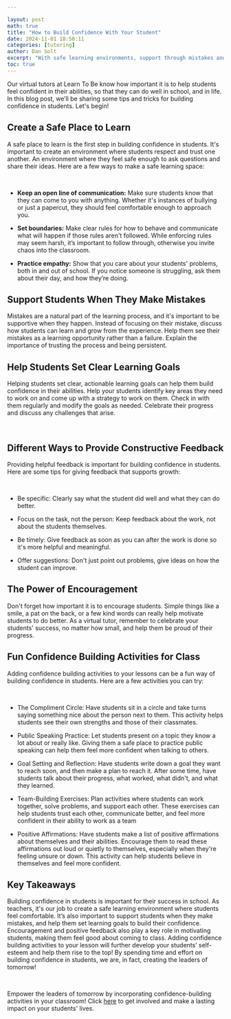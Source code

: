 ```yaml
---

layout: post
math: true
title: "How to Build Confidence With Your Student"
date: 2024-11-01 18:50:11
categories: [tutoring]
author: Dan Solt
excerpt: "With safe learning environments, support through mistakes and constructive feedback, we can help students build their self-esteem and reach their potential."
toc: true
---
```


Our virtual tutors at Learn To Be know how important it is to help students feel confident in their abilities, so that they can do well in school, and in life. In this blog post, we’ll be sharing some tips and tricks for building confidence in students. Let's begin!‍


## Create a Safe Place to Learn

A safe place to learn is the first step in building confidence in students. It's important to create an environment where students respect and trust one another. An environment where they feel safe enough to ask questions and share their ideas. Here are a few ways to make a safe learning space:

‍

- **Keep an open line of communication:** Make sure students know that they can come to you with anything. Whether it's instances of bullying or just a papercut, they should feel comfortable enough to approach you.

- **Set boundaries:** Make clear rules for how to behave and communicate what will happen if those rules aren't followed. While enforcing rules may seem harsh, it’s important to follow through, otherwise you invite chaos into the classroom.

- **Practice empathy:** Show that you care about your students' problems, both in and out of school. If you notice someone is struggling, ask them about their day, and how they’re doing.


## Support Students When They Make Mistakes

Mistakes are a natural part of the learning process, and it's important to be supportive when they happen. Instead of focusing on their mistake, discuss how students can learn and grow from the experience. Help them see their mistakes as a learning opportunity rather than a failure. Explain the importance of trusting the process and being persistent.‍


## Help Students Set Clear Learning Goals

Helping students set clear, actionable learning goals can help them build confidence in their abilities. Help your students identify key areas they need to work on and come up with a strategy to work on them. Check in with them regularly and modify the goals as needed. Celebrate their progress and discuss any challenges that arise. 

‍


## Different Ways to Provide Constructive Feedback

Providing helpful feedback is important for building confidence in students. Here are some tips for giving feedback that supports growth:

‍

- Be specific: Clearly say what the student did well and what they can do better.

- Focus on the task, not the person: Keep feedback about the work, not about the students themselves.

- Be timely: Give feedback as soon as you can after the work is done so it's more helpful and meaningful.

- Offer suggestions: Don't just point out problems, give ideas on how the student can improve.


## The Power of Encouragement

Don't forget how important it is to encourage students. Simple things like a smile, a pat on the back, or a few kind words can really help motivate students to do better. As a virtual tutor, remember to celebrate your students' success, no matter how small, and help them be proud of their progress.‍


## Fun Confidence Building Activities for Class

Adding confidence building activities to your lessons can be a fun way of building confidence in students. Here are a few activities you can try:

‍

- The Compliment Circle: Have students sit in a circle and take turns saying something nice about the person next to them. This activity helps students see their own strengths and those of their classmates.

- Public Speaking Practice: Let students present on a topic they know a lot about or really like. Giving them a safe place to practice public speaking can help them feel more confident when talking to others.

- Goal Setting and Reflection: Have students write down a goal they want to reach soon, and then make a plan to reach it. After some time, have students talk about their progress, what worked, what didn't, and what they learned.

- Team-Building Exercises: Plan activities where students can work together, solve problems, and support each other. These exercises can help students trust each other, communicate better, and feel more confident in their ability to work as a team

- Positive Affirmations: Have students make a list of positive affirmations about themselves and their abilities. Encourage them to read these affirmations out loud or quietly to themselves, especially when they're feeling unsure or down. This activity can help students believe in themselves and feel more confident.‍


## Key Takeaways

Building confidence in students is important for their success in school. As teachers, it's our job to create a safe learning environment where students feel comfortable. It’s also important to support students when they make mistakes, and help them set learning goals to build their confidence. Encouragement and positive feedback also play a key role in motivating students, making them feel good about coming to class. Adding confidence building activities to your lesson will further develop your students’ self-esteem and help them rise to the top! By spending time and effort on building confidence in students, we are, in fact, creating the leaders of tomorrow!

‍

Empower the leaders of tomorrow by incorporating confidence-building activities in your classroom! Click [here](https://www.learntobe.org/apply) to get involved and make a lasting impact on your students' lives.

‍
